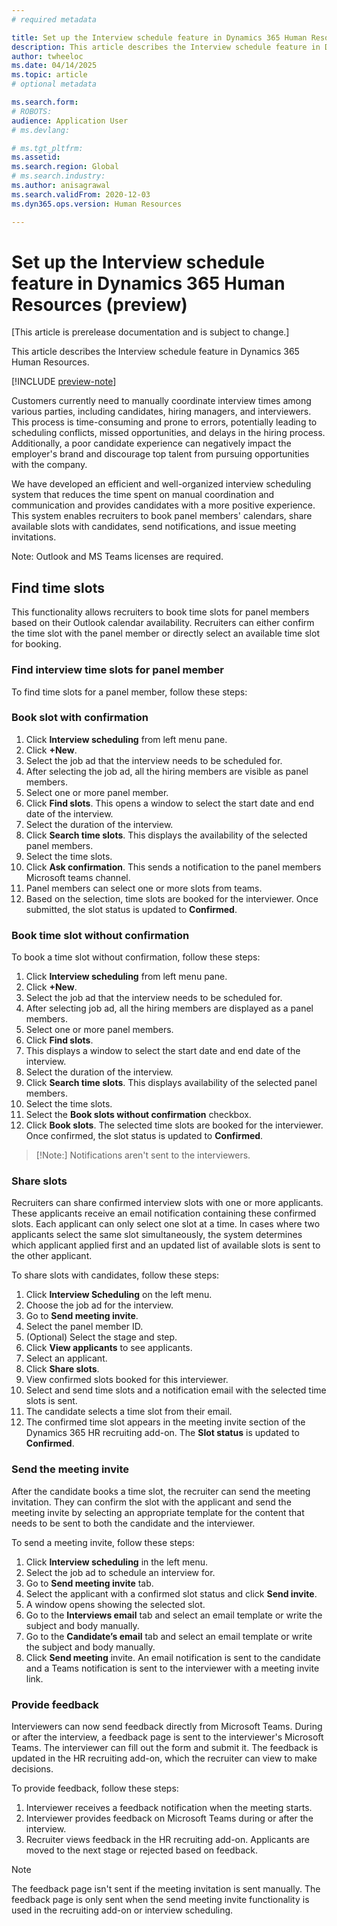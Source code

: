 ```yaml
---
# required metadata

title: Set up the Interview schedule feature in Dynamics 365 Human Resources (preview)
description: This article describes the Interview schedule feature in Dynamics 365 Human Resources. 
author: twheeloc
ms.date: 04/14/2025
ms.topic: article
# optional metadata

ms.search.form: 
# ROBOTS: 
audience: Application User
# ms.devlang: 

# ms.tgt_pltfrm: 
ms.assetid: 
ms.search.region: Global
# ms.search.industry: 
ms.author: anisagrawal
ms.search.validFrom: 2020-12-03
ms.dyn365.ops.version: Human Resources

---
```


# Set up the Interview schedule feature in Dynamics 365 Human Resources (preview)
[This article is prerelease documentation and is subject to change.]

This article describes the Interview schedule feature in Dynamics 365 Human Resources.

[!INCLUDE [preview-note](~/../shared-content/shared/preview-includes/preview-note-d365.md)]

Customers currently need to manually coordinate interview times among various parties, including candidates, hiring managers, and interviewers. This process is time-consuming and prone to errors, potentially
leading to scheduling conflicts, missed opportunities, and delays in the hiring process. Additionally, a poor candidate experience can negatively impact the employer's brand and discourage top talent from
pursuing opportunities with the company. 

We have developed an efficient and well-organized interview scheduling system that reduces the time spent on manual coordination and communication and provides candidates with a more positive experience. This
system enables recruiters to book panel members' calendars, share available slots with candidates, send notifications, and issue meeting invitations. 

Note: Outlook and MS Teams licenses are required. 

## Find time slots  

This functionality allows recruiters to book time slots for panel members based on their Outlook calendar availability. Recruiters can either confirm the time slot with the panel member or directly select an
available time slot for booking. 

### Find interview time slots for panel member 

To find time slots for a panel member, follow these steps:

### Book slot with confirmation 
1. Click **Interview scheduling** from left menu pane.
2. Click **+New**.
3. Select the job ad that the interview needs to be scheduled for.
4. After selecting the job ad, all the hiring members are visible as panel members.
5. Select one or more panel member.
6. Click **Find slots**. This opens a window to select the start date and end date of the interview.
7. Select the duration of the interview. 
8. Click **Search time slots**. This displays the availability of the selected panel members.
9. Select the time slots.
10. Click **Ask confirmation**. This sends a notification to the panel members Microsoft teams channel.
11. Panel members can select one or more slots from teams.
12. Based on the selection, time slots are booked for the interviewer. 
Once submitted, the slot status is updated to **Confirmed**. 

### Book time slot without confirmation 

To book a time slot without confirmation, follow these steps:
1. Click **Interview scheduling** from left menu pane.
2. Click **+New**.
3. Select the job ad that the interview needs to be scheduled for.
4. After selecting job ad, all the hiring members are displayed as a panel members.
5. Select one or more panel members.
6. Click **Find slots**.
7. This displays a window to select the start date and end date of the interview.
8. Select the duration of the interview.
9. Click **Search time slots**. This displays availability of the selected panel members.
10. Select the time slots.
11. Select the **Book slots without confirmation** checkbox.
12. Click **Book slots**. The selected time slots are booked for the interviewer. 
Once confirmed, the slot status is updated to **Confirmed**.

>[!Note:]
> Notifications aren't sent to the interviewers. 

### Share slots 

Recruiters can share confirmed interview slots with one or more applicants. These applicants receive an email notification containing these confirmed slots. Each applicant can only select one slot at a time. In cases where two applicants select the same slot simultaneously, the system determines which applicant applied first and an updated list of available slots is sent to the other applicant. 

To share slots with candidates, follow these steps:
1. Click **Interview Scheduling** on the left menu.
2. Choose the job ad for the interview.
3. Go to **Send meeting invite**.
4. Select the panel member ID.
5. (Optional) Select the stage and step.
6. Click **View applicants** to see applicants.
7. Select an applicant.
8. Click **Share slots**.
9. View confirmed slots booked for this interviewer.
10. Select and send time slots and a notification email with the selected time slots is sent.
11. The candidate selects a time slot from their email.
12. The confirmed time slot appears in the meeting invite section of the Dynamics 365 HR recruiting add-on.
The **Slot status** is updated to **Confirmed**.

### Send the meeting invite  
After the candidate books a time slot, the recruiter can send the meeting invitation. They can confirm the slot with the applicant and send the meeting invite by selecting an appropriate template for the content that needs to be sent to both the candidate and the interviewer. 

To send a meeting invite, follow these steps:
1. Click **Interview scheduling** in the left menu.
2. Select the job ad to schedule an interview for.
3. Go to **Send meeting invite** tab.
4. Select the applicant with a confirmed slot status and click **Send invite**.
5. A window opens showing the selected slot.
6. Go to the **Interviews email** tab and select an email template or write the subject and body manually.
7. Go to the **Candidate’s email** tab and select an email template or write the subject and body manually.
8. Click **Send meeting** invite. 
An email notification is sent to the candidate and a Teams notification is sent to the interviewer with a meeting invite link. 

### Provide feedback 

Interviewers can now send feedback directly from Microsoft Teams. During or after the interview, a feedback page is sent to the interviewer's Microsoft Teams. The interviewer can fill out the form and submit it. The feedback is updated in the HR recruiting add-on, which the recruiter can view to make decisions. 

To provide feedback, follow these steps:
1. Interviewer receives a feedback notification when the meeting starts.
2. Interviewer provides feedback on Microsoft Teams during or after the interview.
3. Recruiter views feedback in the HR recruiting add-on. 
Applicants are moved to the next stage or rejected based on feedback. 

>[!Note]
> The feedback page isn't sent if the meeting invitation is sent manually. The feedback page is only sent when the send meeting invite functionality is used in the recruiting add-on or interview scheduling. 


